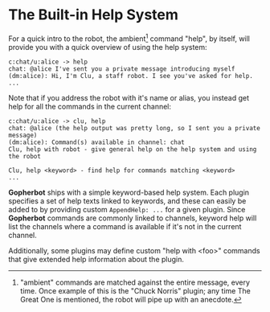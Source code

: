 # The Built-in Help System

For a quick intro to the robot, the ambient[^1] command "help", by itself, will provide you with a quick overview of using the help system:
```
c:chat/u:alice -> help
chat: @alice I've sent you a private message introducing myself
(dm:alice): Hi, I'm Clu, a staff robot. I see you've asked for help.
...
```
Note that if you address the robot with it's name or alias, you instead get help for all the commands in the current channel:
```
c:chat/u:alice -> clu, help
chat: @alice (the help output was pretty long, so I sent you a private message)
(dm:alice): Command(s) available in channel: chat
Clu, help with robot - give general help on the help system and using the robot

Clu, help <keyword> - find help for commands matching <keyword>
...
```

**Gopherbot** ships with a simple keyword-based help system. Each plugin specifies a set of help texts linked to keywords, and these can easily be added to by providing custom `AppendHelp: ...` for a given plugin. Since **Gopherbot** commands are commonly linked to channels, keyword help will list the channels where a command is available if it's not in the current channel.

Additionally, some plugins may define custom "help with \<foo\>" commands that give extended help information about the plugin.

[^1]: "ambient" commands are matched against the entire message, every time. Once example of this is the "Chuck Norris" plugin; any time The Great One is mentioned, the robot will pipe up with an anecdote.